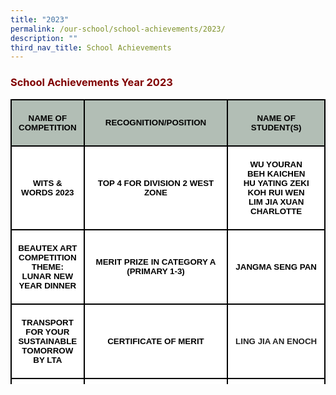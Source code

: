 ```yaml
---
title: "2023"
permalink: /our-school/school-achievements/2023/
description: ""
third_nav_title: School Achievements
---
```

<h3><strong><span style="color: #800000;">School Achievements Year 2023</span></strong></h3>
<table cellpadding="0" cellspacing="0" width="100%" border="1" style="width: 100%; border-collapse: collapse; border: none; height: 456px;" class="MsoNormalTable">
<tbody>
<tr style="mso-yfti-irow: 0; mso-yfti-firstrow: yes;">
<td width="23%" style="width: 23.24%; border: 1.5pt solid black; background: #b2beb5; padding: 3.75pt 7.5pt; height: 12px;">
<p align="center" style="mso-margin-top-alt: auto; mso-margin-bottom-alt: auto; text-align: center; line-height: normal;" class="MsoNormal"><strong><span style="font-size: 10.0pt; font-family: 'Arial',sans-serif; mso-fareast-font-family: 'Times New Roman'; color: black; mso-ansi-language: EN-US; mso-bidi-language: TA;">NAME OF COMPETITION</span></strong></p>
</td>
<td width="44%" style="width: 45.75%; border-top: 1.5pt solid black; border-right: 1.5pt solid black; border-bottom: 1.5pt solid black; border-image: initial; border-left: none; background: #b2beb5; padding: 3.75pt 7.5pt; height: 12px;">
<p align="center" style="mso-margin-top-alt: auto; mso-margin-bottom-alt: auto; text-align: center; line-height: normal;" class="MsoNormal"><strong><span style="font-size: 10.0pt; font-family: 'Arial',sans-serif; mso-fareast-font-family: 'Times New Roman'; color: black; mso-ansi-language: EN-US; mso-bidi-language: TA;">RECOGNITION/POSITION</span></strong></p>
</td>
<td width="32%" style="width: 31.01%; border-top: 1.5pt solid black; border-right: 1.5pt solid black; border-bottom: 1.5pt solid black; border-image: initial; border-left: none; background: #b2beb5; padding: 3.75pt 7.5pt; height: 12px;">
<p align="center" style="mso-margin-top-alt: auto; mso-margin-bottom-alt: auto; text-align: center; line-height: normal;" class="MsoNormal"><strong><span style="font-size: 10.0pt; font-family: 'Arial',sans-serif; mso-fareast-font-family: 'Times New Roman'; color: black; mso-ansi-language: EN-US; mso-bidi-language: TA;">NAME OF STUDENT(S)</span></strong></p>
</td>
</tr>
<tr style="mso-yfti-irow: 1;">
<td width="23%" style="width: 23.24%; border-right: 1.5pt solid black; border-bottom: 1.5pt solid black; border-left: 1.5pt solid black; border-image: initial; border-top: none; background: white; padding: 3.75pt 7.5pt; height: 83px;">
<p align="center" style="mso-margin-top-alt: auto; mso-margin-bottom-alt: auto; text-align: center; line-height: normal;" class="MsoNormal"><strong><span style="font-size: 10.0pt; font-family: 'Arial',sans-serif; color: black;" lang="EN-SG">WITS &amp; WORDS 2023</span></strong></p>
</td>
<td width="44%" style="width: 45.75%; border-top: none; border-left: none; border-bottom: 1.5pt solid black; border-right: 1.5pt solid black; background: white; padding: 3.75pt 7.5pt; height: 83px;">
<p align="center" style="mso-margin-top-alt: auto; mso-margin-bottom-alt: auto; text-align: center; line-height: normal;" class="MsoNormal"><strong><span style="font-size: 10.0pt; font-family: 'Arial',sans-serif; color: black;" lang="EN-SG">TOP 4 FOR DIVISION 2 WEST ZONE</span></strong></p>
</td>
<td width="32%" style="width: 31.01%; border-top: none; border-left: none; border-bottom: 1.5pt solid black; border-right: 1.5pt solid black; background: white; padding: 3.75pt 7.5pt; height: 83px;">
<p align="center" style="mso-margin-top-alt: auto; mso-margin-bottom-alt: auto; text-align: center; line-height: normal;" class="MsoNormal"><strong><span style="font-size: 10.0pt; font-family: 'Arial',sans-serif; color: black;" lang="EN-SG">WU YOURAN<br>BEH KAICHEN<br>HU YATING ZEKI<br>KOH RUI WEN<br>LIM JIA XUAN CHARLOTTE</span></strong></p>
</td>
</tr>
<tr style="mso-yfti-irow: 2;">
<td width="23%" style="width: 23.24%; border-right: 1.5pt solid black; border-bottom: 1.5pt solid black; border-left: 1.5pt solid black; border-image: initial; border-top: none; background: white; padding: 3.75pt 7.5pt; height: 96px;">
<p align="center" style="mso-margin-top-alt: auto; mso-margin-bottom-alt: auto; text-align: center; line-height: normal;" class="MsoNormal"><strong><span style="font-size: 10.0pt; font-family: 'Arial',sans-serif; color: black;" lang="EN-SG">BEAUTEX ART COMPETITION THEME: LUNAR NEW YEAR DINNER</span></strong></p>
</td>
<td width="44%" style="width: 45.75%; border-top: none; border-left: none; border-bottom: 1.5pt solid black; border-right: 1.5pt solid black; background: white; padding: 3.75pt 7.5pt; height: 96px;">
<p align="center" style="mso-margin-top-alt: auto; mso-margin-bottom-alt: auto; text-align: center; line-height: normal;" class="MsoNormal"><strong><span style="font-size: 10.0pt; font-family: 'Arial',sans-serif; color: black;" lang="EN-SG">MERIT PRIZE IN CATEGORY A (PRIMARY 1-3)</span></strong></p>
</td>
<td width="32%" style="width: 31.01%; border-top: none; border-left: none; border-bottom: 1.5pt solid black; border-right: 1.5pt solid black; background: white; padding: 3.75pt 7.5pt; height: 96px;">
<p align="center" style="mso-margin-top-alt: auto; mso-margin-bottom-alt: auto; text-align: center; line-height: normal;" class="MsoNormal"><strong><span style="font-size: 10.0pt; font-family: 'Arial',sans-serif; color: black;" lang="EN-SG">JANGMA SENG PAN</span></strong></p>
</td>
</tr>
<tr style="mso-yfti-irow: 3;">
<td width="23%" style="width: 23.24%; border-right: 1.5pt solid black; border-bottom: 1.5pt solid black; border-left: 1.5pt solid black; border-image: initial; border-top: none; background: white; padding: 3.75pt 7.5pt; height: 79px;">
<p align="center" style="mso-margin-top-alt: auto; mso-margin-bottom-alt: auto; text-align: center; line-height: normal;" class="MsoNormal"><strong><span style="font-size: 10.0pt; font-family: 'Arial',sans-serif; color: black;" lang="EN-SG">TRANSPORT FOR YOUR SUSTAINABLE TOMORROW BY LTA</span></strong></p>
</td>
<td width="44%" style="width: 45.75%; border-top: none; border-left: none; border-bottom: 1.5pt solid black; border-right: 1.5pt solid black; background: white; padding: 3.75pt 7.5pt; height: 79px;">
<p align="center" style="mso-margin-top-alt: auto; mso-margin-bottom-alt: auto; text-align: center; line-height: normal;" class="MsoNormal"><strong><span style="font-size: 10.0pt; font-family: 'Arial',sans-serif; color: black;" lang="EN-SG">CERTIFICATE OF MERIT</span></strong></p>
</td>
<td width="32%" style="width: 31.01%; border-top: none; border-left: none; border-bottom: 1.5pt solid black; border-right: 1.5pt solid black; background: white; padding: 3.75pt 7.5pt; height: 79px;">
<p align="center" style="mso-margin-top-alt: auto; mso-margin-bottom-alt: auto; text-align: center; line-height: normal;" class="MsoNormal"><strong><span style="font-size: 10.0pt; font-family: 'Arial',sans-serif; color: #222222;" lang="EN-SG">LING JIA AN ENOCH</span></strong></p>
</td>
</tr>
<tr style="mso-yfti-irow: 4;">
<td width="23%" rowspan="3" style="width: 23.24%; border-right: 1.5pt solid black; border-bottom: 1.5pt solid black; border-left: 1.5pt solid black; border-image: initial; border-top: none; background: white; padding: 3.75pt 7.5pt; height: 186px;">
<p align="center" style="mso-margin-top-alt: auto; mso-margin-bottom-alt: auto; text-align: center; line-height: normal;" class="MsoNormal"><strong><span style="font-size: 10.0pt; font-family: 'Arial',sans-serif; color: #292929;" lang="EN-SG">RECYCLING COMPETITION</span></strong></p>
</td>
<td width="44%" style="width: 45.75%; border-top: none; border-left: none; border-bottom: 1.5pt solid black; border-right: 1.5pt solid black; background: white; padding: 3.75pt 7.5pt; height: 62px;">
<p align="center" style="mso-margin-top-alt: auto; mso-margin-bottom-alt: auto; text-align: center; line-height: normal;" class="MsoNormal"><strong><span style="font-size: 10.0pt; font-family: 'Arial',sans-serif; color: black;" lang="EN-SG">1ST PLACE FOR MADE A DIFFERENCE AWARD</span></strong></p>
</td>
<td width="32%" style="width: 31.01%; border-top: none; border-left: none; border-bottom: 1.5pt solid black; border-right: 1.5pt solid black; background: white; padding: 3.75pt 7.5pt; height: 62px;">
<p align="center" style="mso-margin-top-alt: auto; mso-margin-bottom-alt: auto; text-align: center; line-height: normal;" class="MsoNormal"><strong><span style="font-size: 10.0pt; font-family: 'Arial',sans-serif; color: black;" lang="EN-SG">NURFARAH ALEESHA BINTE MOHAMED AZMI</span></strong></p>
</td>
</tr>
<tr style="mso-yfti-irow: 5;">
<td width="44%" style="width: 45.75%; border-top: none; border-left: none; border-bottom: 1.5pt solid black; border-right: 1.5pt solid black; background: white; padding: 3.75pt 7.5pt; height: 62px;">
<p align="center" style="mso-margin-top-alt: auto; mso-margin-bottom-alt: auto; text-align: center; line-height: normal;" class="MsoNormal"><strong><span style="font-size: 10.0pt; font-family: 'Arial',sans-serif; color: black;" lang="EN-SG">1ST PLACE FOR BEST SUSTAINABLE MESSAGE AWARD</span></strong></p>
</td>
<td width="32%" style="width: 31.01%; border-top: none; border-left: none; border-bottom: 1.5pt solid black; border-right: 1.5pt solid black; background: white; padding: 3.75pt 7.5pt; height: 62px;">
<p align="center" style="mso-margin-top-alt: auto; mso-margin-bottom-alt: auto; text-align: center; line-height: normal;" class="MsoNormal"><strong><span style="font-size: 10.0pt; font-family: 'Arial',sans-serif; color: black;" lang="EN-SG">LUO ZI YANG ZACHARY</span></strong></p>
</td>
</tr>
<tr style="mso-yfti-irow: 6; mso-yfti-lastrow: yes;">
<td width="44%" style="width: 45.75%; border-top: none; border-left: none; border-bottom: 1.5pt solid black; border-right: 1.5pt solid black; background: white; padding: 3.75pt 7.5pt; height: 62px;">
<p align="center" style="mso-margin-top-alt: auto; mso-margin-bottom-alt: auto; text-align: center; line-height: normal;" class="MsoNormal"><strong><span style="font-size: 10.0pt; font-family: 'Arial',sans-serif; color: black;" lang="EN-SG">2ND PLACE FOR BEST SUSTAINABLE MESSAGE AWARD</span></strong></p>
</td>
<td width="32%" style="width: 31.01%; border-top: none; border-left: none; border-bottom: 1.5pt solid black; border-right: 1.5pt solid black; background: white; padding: 3.75pt 7.5pt; height: 62px;">
<p align="center" style="mso-margin-top-alt: auto; mso-margin-bottom-alt: auto; text-align: center; line-height: normal;" class="MsoNormal"><strong><span style="font-size: 10.0pt; font-family: 'Arial',sans-serif; color: black;" lang="EN-SG">NG YONG XUAN</span></strong></p>
</td>
</tr>
<tr>
<td rowspan="6" style="width: 23.24%; border-right: 1.5pt solid black; border-bottom: 1.5pt solid black; border-left: 1.5pt solid black; border-image: initial; border-top: none; background: white; padding: 3.75pt 7.5pt;">
<p align="center" style="mso-margin-top-alt: auto; mso-margin-bottom-alt: auto; text-align: center; line-height: normal;" class="MsoNormal"><strong><span style="font-size: 10.0pt; font-family: 'Arial',sans-serif; color: #292929;" lang="EN-SG">LET'S WRITE</span></strong></p>
<p align="center" style="mso-margin-top-alt: auto; mso-margin-bottom-alt: auto; text-align: center; line-height: normal;" class="MsoNormal"><strong><span style="font-size: 10.0pt; font-family: 'Arial',sans-serif; color: #292929;" lang="EN-SG">&nbsp;</span></strong></p>
<p align="center" style="mso-margin-top-alt: auto; mso-margin-bottom-alt: auto; text-align: center; line-height: normal;" class="MsoNormal"><strong><span style="font-size: 10.0pt; font-family: 'Arial',sans-serif; color: #292929;" lang="EN-SG">&nbsp;</span></strong></p>
<p align="center" style="mso-margin-top-alt: auto; mso-margin-bottom-alt: auto; text-align: center; line-height: normal;" class="MsoNormal"><strong><span style="font-size: 10.0pt; font-family: 'Arial',sans-serif; color: #292929;" lang="EN-SG">&nbsp;</span></strong></p>
<p align="center" style="mso-margin-top-alt: auto; mso-margin-bottom-alt: auto; text-align: center; line-height: normal;" class="MsoNormal"><strong><span style="font-size: 10.0pt; font-family: 'Arial',sans-serif; color: #292929;" lang="EN-SG">&nbsp;</span></strong></p>
<p align="center" style="mso-margin-top-alt: auto; mso-margin-bottom-alt: auto; text-align: center; line-height: normal;" class="MsoNormal"><strong><span style="font-size: 10.0pt; font-family: 'Arial',sans-serif; color: #292929;" lang="EN-SG">&nbsp;</span></strong></p>
</td>
<td style="width: 45.75%; border-top: none; border-left: none; border-bottom: 1.5pt solid black; border-right: 1.5pt solid black; background: white; padding: 3.75pt 7.5pt;">
<p align="center" style="mso-margin-top-alt: auto; mso-margin-bottom-alt: auto; text-align: center; line-height: normal;" class="MsoNormal"><strong><span style="font-size: 10.0pt; font-family: 'Arial',sans-serif; color: black;" lang="EN-SG">GOLD AWARD</span></strong></p>
<p align="center" style="mso-margin-top-alt: auto; mso-margin-bottom-alt: auto; text-align: center; line-height: normal;" class="MsoNormal"><strong><span style="font-size: 10.0pt; font-family: 'Arial',sans-serif; color: black;" lang="EN-SG">(LOWER PRIMARY CATEGORY)</span></strong></p>
</td>
<td style="width: 31.01%; border-top: none; border-left: none; border-bottom: 1.5pt solid black; border-right: 1.5pt solid black; background: white; padding: 3.75pt 7.5pt;">
<p align="center" style="mso-margin-top-alt: auto; mso-margin-bottom-alt: auto; text-align: center; line-height: normal;" class="MsoNormal"><strong><span style="font-size: 10.0pt; font-family: 'Arial',sans-serif; color: black;" lang="EN-SG">WANG MURAN</span></strong></p>
</td>
</tr>
<tr>
<td style="width: 45.75%; border-top: none; border-left: none; border-bottom: 1.5pt solid black; border-right: 1.5pt solid black; background: white; padding: 3.75pt 7.5pt;">
<p align="center" style="mso-margin-top-alt: auto; mso-margin-bottom-alt: auto; text-align: center; line-height: normal;" class="MsoNormal"><strong><span style="font-size: 10.0pt; font-family: 'Arial',sans-serif; color: black;" lang="EN-SG">SILVER AWARD</span></strong></p>
<p align="center" style="mso-margin-top-alt: auto; mso-margin-bottom-alt: auto; text-align: center; line-height: normal;" class="MsoNormal"><strong><span style="font-size: 10.0pt; font-family: 'Arial',sans-serif; color: black;" lang="EN-SG">(LOWER PRIMARY CATEGORY)</span></strong></p>
</td>
<td style="width: 31.01%; border-top: none; border-left: none; border-bottom: 1.5pt solid black; border-right: 1.5pt solid black; background: white; padding: 3.75pt 7.5pt;">
<p align="center" style="mso-margin-top-alt: auto; mso-margin-bottom-alt: auto; text-align: center; line-height: normal;" class="MsoNormal"><strong><span style="font-size: 10.0pt; font-family: 'Arial',sans-serif; color: black;" lang="EN-SG">LIAO YUHAN</span></strong></p>
</td>
</tr>
<tr>
<td style="width: 45.75%; border-top: none; border-left: none; border-bottom: 1.5pt solid black; border-right: 1.5pt solid black; background: white; padding: 3.75pt 7.5pt;">
<p align="center" style="mso-margin-top-alt: auto; mso-margin-bottom-alt: auto; text-align: center; line-height: normal;" class="MsoNormal"><strong><span style="font-size: 10.0pt; font-family: 'Arial',sans-serif; color: black;" lang="EN-SG">BRONZE AWARD</span></strong></p>
<p align="center" style="mso-margin-top-alt: auto; mso-margin-bottom-alt: auto; text-align: center; line-height: normal;" class="MsoNormal"><strong><span style="font-size: 10.0pt; font-family: 'Arial',sans-serif; color: black;" lang="EN-SG">(LOWER PRIMARY CATEGORY)</span></strong></p>
</td>
<td style="width: 31.01%; border-top: none; border-left: none; border-bottom: 1.5pt solid black; border-right: 1.5pt solid black; background: white; padding: 3.75pt 7.5pt;">
<p align="center" style="mso-margin-top-alt: auto; mso-margin-bottom-alt: auto; text-align: center; line-height: normal;" class="MsoNormal"><strong><span style="font-size: 10.0pt; font-family: 'Arial',sans-serif; color: black;" lang="EN-SG">ZHAN WENZHONG</span></strong></p>
</td>
</tr>
<tr>
<td style="width: 45.75%; border-top: none; border-left: none; border-bottom: 1.5pt solid black; border-right: 1.5pt solid black; background: white; padding: 3.75pt 7.5pt;">
<p align="center" style="mso-margin-top-alt: auto; mso-margin-bottom-alt: auto; text-align: center; line-height: normal;" class="MsoNormal"><strong><span style="font-size: 10.0pt; font-family: 'Arial',sans-serif; color: black;" lang="EN-SG">MERIT AWARD</span></strong></p>
<p align="center" style="mso-margin-top-alt: auto; mso-margin-bottom-alt: auto; text-align: center; line-height: normal;" class="MsoNormal"><strong><span style="font-size: 10.0pt; font-family: 'Arial',sans-serif; color: black;" lang="EN-SG">(LOWER PRIMARY CATEGORY)</span></strong></p>
</td>
<td style="width: 31.01%; border-top: none; border-left: none; border-bottom: 1.5pt solid black; border-right: 1.5pt solid black; background: white; padding: 3.75pt 7.5pt;">
<p align="center" style="mso-margin-top-alt: auto; mso-margin-bottom-alt: auto; text-align: center; line-height: normal;" class="MsoNormal"><strong><span style="font-size: 10.0pt; font-family: 'Arial',sans-serif; color: black;" lang="EN-SG">LI XINTONG VALERIE</span></strong></p>
</td>
</tr>
<tr>
<td style="width: 45.75%; border-top: none; border-left: none; border-bottom: 1.5pt solid black; border-right: 1.5pt solid black; background: white; padding: 3.75pt 7.5pt;">
<p align="center" style="mso-margin-top-alt: auto; mso-margin-bottom-alt: auto; text-align: center; line-height: normal;" class="MsoNormal"><strong><span style="font-size: 10.0pt; font-family: 'Arial',sans-serif; color: black;" lang="EN-SG">GOLD AWARD</span></strong></p>
<p align="center" style="mso-margin-top-alt: auto; mso-margin-bottom-alt: auto; text-align: center; line-height: normal;" class="MsoNormal"><strong><span style="font-size: 10.0pt; font-family: 'Arial',sans-serif; color: black;" lang="EN-SG">(UPPER PRIMARY CATEGORY)</span></strong></p>
</td>
<td style="width: 31.01%; border-top: none; border-left: none; border-bottom: 1.5pt solid black; border-right: 1.5pt solid black; background: white; padding: 3.75pt 7.5pt;">
<p align="center" style="mso-margin-top-alt: auto; mso-margin-bottom-alt: auto; text-align: center; line-height: normal;" class="MsoNormal"><strong><span style="font-size: 10.0pt; font-family: 'Arial',sans-serif; color: black;" lang="EN-SG">HUANG YIWEN</span></strong></p>
</td>
</tr>
<tr>
<td style="width: 45.75%; border-top: none; border-left: none; border-bottom: 1.5pt solid black; border-right: 1.5pt solid black; background: white; padding: 3.75pt 7.5pt;">
<p align="center" style="mso-margin-top-alt: auto; mso-margin-bottom-alt: auto; text-align: center; line-height: normal;" class="MsoNormal"><strong><span style="font-size: 10.0pt; font-family: 'Arial',sans-serif; color: black;" lang="EN-SG">SILVER AWARD</span></strong></p>
<p align="center" style="mso-margin-top-alt: auto; mso-margin-bottom-alt: auto; text-align: center; line-height: normal;" class="MsoNormal"><strong><span style="font-size: 10.0pt; font-family: 'Arial',sans-serif; color: black;" lang="EN-SG">(UPPER PRIMARY CATEGORY)</span></strong></p>
</td>
<td style="width: 31.01%; border-top: none; border-left: none; border-bottom: 1.5pt solid black; border-right: 1.5pt solid black; background: white; padding: 3.75pt 7.5pt;">
<p align="center" style="mso-margin-top-alt: auto; mso-margin-bottom-alt: auto; text-align: center; line-height: normal;" class="MsoNormal"><strong><span style="font-size: 10.0pt; font-family: 'Arial',sans-serif; color: black;" lang="EN-SG">NG YONG XUAN</span></strong></p>
</td>
</tr>
<tr>
<td style="width: 23.24%; border-right: 1.5pt solid black; border-bottom: 1.5pt solid black; border-left: 1.5pt solid black; border-image: initial; border-top: none; background: white; padding: 3.75pt 7.5pt;">
<p align="center" style="mso-margin-top-alt: auto; mso-margin-bottom-alt: auto; text-align: center; line-height: normal;" class="MsoNormal"><strong><span style="font-size: 10.0pt; font-family: 'Arial',sans-serif; color: #292929;" lang="EN-SG"><span style="font-size: 10.0pt; font-family: 'Arial',sans-serif; color: black;" lang="EN-SG">THE BOYS' BRIGADE BEST BOY AWARD</span></span></strong></p>
</td>
<td style="width: 45.75%; border-top: none; border-left: none; border-bottom: 1.5pt solid black; border-right: 1.5pt solid black; background: white; padding: 3.75pt 7.5pt;">
<p align="center" style="mso-margin-top-alt: auto; mso-margin-bottom-alt: auto; text-align: center; line-height: normal;" class="MsoNormal"><strong><span style="font-size: 10.0pt; font-family: 'Arial',sans-serif; color: black;" lang="EN-SG">TAN BOON CHIANG MEDAL</span></strong></p>
</td>
<td style="width: 31.01%; border-top: none; border-left: none; border-bottom: 1.5pt solid black; border-right: 1.5pt solid black; background: white; padding: 3.75pt 7.5pt;">
<p align="center" style="mso-margin-top-alt: auto; mso-margin-bottom-alt: auto; text-align: center; line-height: normal;" class="MsoNormal"><strong><span style="font-size: 10.0pt; font-family: 'Arial',sans-serif; color: black;" lang="EN-SG">HU XINNAN</span></strong></p>
</td>
</tr>
</tbody>
</table>